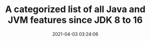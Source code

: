 ---
date: 2021-04-03 03:24:06
link:
  source: pocket
  source_url: https://getpocket.com
  text: A categorized list of all Java and JVM features since JDK 8 to 16
  url: https://advancedweb.hu/a-categorized-list-of-all-java-and-jvm-features-since-jdk-8-to-16/
source: pocket
syndicated:
- type: pocket
  url: https://advancedweb.hu/a-categorized-list-of-all-java-and-jvm-features-since-jdk-8-to-16/
- type: mastodon
  url: https://mastodon.technology/users/roytang/statuses/105999277239169242
- type: twitter
  url: https://twitter.com/roytang/statuses/1378188055907954688/
title: A categorized list of all Java and JVM features since JDK 8 to 16
---